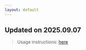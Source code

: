 ```yaml
---
layout: default
---
```


## Updated on 2025.09.07
> Usage instructions: [here](./docs/README.md#usage)

